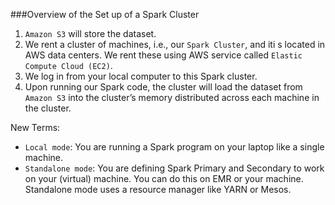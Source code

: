 ###Overview of the Set up of a Spark Cluster
1. ```Amazon S3``` will store the dataset.
2. We rent a cluster of machines, i.e., our ```Spark Cluster```, and iti s located in AWS data centers. We rent these using AWS service called ```Elastic Compute Cloud (EC2)```.
3. We log in from your local computer to this Spark cluster.
4. Upon running our Spark code, the cluster will load the dataset from ```Amazon S3``` into the cluster’s memory distributed across each machine in the cluster.

New Terms:
* ```Local mode```: You are running a Spark program on your laptop like a single machine.
* ```Standalone mode```: You are defining Spark Primary and Secondary to work on your (virtual) machine. You can do this on EMR or your machine. Standalone mode uses a resource manager like YARN or Mesos.
